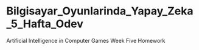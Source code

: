 # Bilgisayar_Oyunlarinda_Yapay_Zeka_5_Hafta_Odev
Artificial Intelligence in Computer Games Week Five Homework
